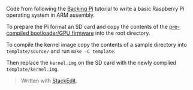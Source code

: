 Code from following the [Backing Pi](http://www.cl.cam.ac.uk/projects/raspberrypi/tutorials/os/index.html) tutorial to write a basic Raspberry Pi operating system in ARM assembly.

To prepare the Pi format an SD card and copy the contents of the [pre-compiled bootloader/GPU firmware](https://github.com/raspberrypi/firmware/tree/master/boot) into the root directory.

To compile the kernel image copy the contents of a sample directory into ```template/source/``` and run ```make -C template```.

Then replace the ```kernel.img``` on the SD card with the newly complied ```template/kernel.img```.

> Written with [StackEdit](https://stackedit.io/).
